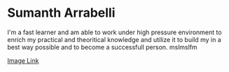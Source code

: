 # Sumanth Arrabelli 
I'm a fast learner and am able to work under high pressure environment to enrich my practical and theoritical knowledge and utilize it to build my in a best way possible and to become a successfull person.
mslmslfm

[Image Link](Cat.jpg)  